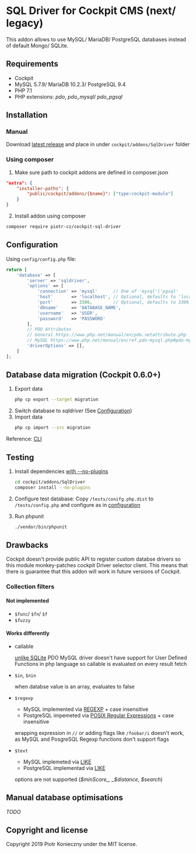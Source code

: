 # SQL Driver for Cockpit CMS (next/ legacy)

This addon allows to use MySQL/ MariaDB/ PostgreSQL databases instead of default Mongo/ SQLite.


## Requirements
- Cockpit
- MySQL 5.7.9/ MariaDB 10.2.3/ PostgreSQL 9.4
- PHP 7.1
- PHP extensions: *pdo*, *pdo_mysql*/ *pdo_pgsql*


## Installation


### Manual

Download [latest release](https://github.com/piotr-cz/cockpit-sql-driver/releases/latest) and place in under `cockpit/addons/SqlDriver` folder


### Using composer

1. Make sure path to cockpit addons are defined in composer.json

  ```json
  "extra": {
      "installer-paths": {
          "public/cockpit/addons/{$name}": ["type:cockpit-module"]
      }
  }
  ```

2. Install addon using composer
  ```sh
  composer require piotr-cz/cockpit-sql-driver
  ```


## Configuration

Using `config/config.php` file:

```php
return [
    'database' => [
        'server' => 'sqldriver',
        'options' => [
            'connection' => 'mysql'      // One of 'mysql'|'pgsql'
            'host'       => 'localhost', // Optional, defaults to 'localhost'
            'port'       => 3306,        // Optional, defaults to 3306 for MySQL and 5432 for PostgreSQL
            'dbname'     => 'DATABASE_NAME',
            'username'   => 'USER',
            'password'   => 'PASSWORD'
        ],
        // PDO Attributes
        // General https://www.php.net/manual/en/pdo.setattribute.php
        // MySQL https://www.php.net/manual/en/ref.pdo-mysql.php#pdo-mysql.constants
        'driverOptions' => [],
    ]
];
```


## Database data migration (Cockpit 0.6.0+)

1. Export data
   ``` sh
   php cp export --target migration
   ```
2. Switch database to _sqldriver_ (See [Configuration](#configuration))
3. Import data
   ```sh
   php cp import --src migration
   ```

Reference: [CLI](https://getcockpit.com/documentation/reference/CLI)


## Testing

1. Install dependencies [with --no-plugins](https://github.com/composer/installers/issues/430)
   ```sh
   cd cockpit/addons/SqlDriver
   composer install --no-plugins
   ```

2. Configure test database: Copy `/tests/conifg.php.dist` to `/tests/config.php` and configure as in [configuration](#configuration)

3. Run phpunit
   ```sh
   ./vendor/bin/phpunit
   ```


## Drawbacks

Cockpit doesn't provide public API to register custom databse drivers so this module monkey-patches cockpit Driver selector client.
This means that there is guarantee that this addon will work in future versions of Cockpit.

### Collection filters

#### Not implemented

- `$func`/ `$fn`/ `$f`
- `$fuzzy`

#### Works differently

- callable

  [unlike SQLite](https://www.php.net/manual/en/pdo.sqlitecreatefunction.php) PDO MySQL driver doesn't have support for User Defined Functions in php language so callable is evaluated on every result fetch

- `$in`, `$nin`

  when databse value is an array, evaluates to false

- `$regexp`
  - MySQL implemented via [REGEXP](https://dev.mysql.com/doc/refman/5.7/en/regexp.html) + case insensitive
  - PostgreSQL impemeted via [POSIX Regular Expressions](https://www.postgresql.org/docs/9.4/functions-matching.html#FUNCTIONS-POSIX-REGEXP) + case insensitive

  wrapping expression in `//` or adding flags like `/foobar/i` doesn't work, as MySQL and PosgreSQL Regexp functions don't support flags

- `$text`
  - MySQL implemeted via [LIKE](https://dev.mysql.com/doc/refman/5.7/en/string-comparison-functions.html#operator_like)
  - PostgreSQL implementad via [LIKE](https://www.postgresql.org/docs/9.4/functions-matching.html#FUNCTIONS-LIKE)

  options are not supported (_$minScore_, _$distance_, _$search_)

## Manual database optimisations

_TODO_


## Copyright and license

Copyright 2019 Piotr Konieczny under the MIT license.